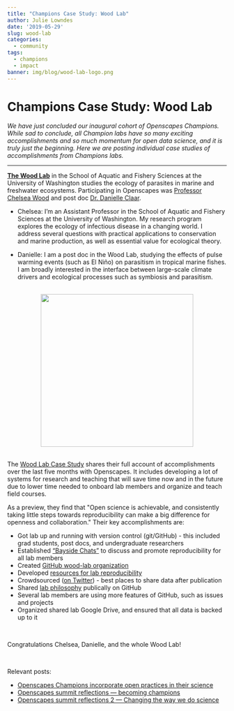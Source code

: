 ```yaml
---
title: "Champions Case Study: Wood Lab"
author: Julie Lowndes
date: '2019-05-29'
slug: wood-lab
categories:
  - community
tags:
  - champions
  - impact
banner: img/blog/wood-lab-logo.png  
---
```


# Champions Case Study: Wood Lab 

*We have just concluded our inaugural cohort of Openscapes Champions. While sad to conclude, all Champion labs have so many exciting accomplishments and so much momentum for open data science, and it is truly just the beginning. Here we are posting individual case studies of accomplishments from Champions labs.*

---

[**The Wood Lab**](https://chelsealwood.wordpress.com/) in the School of Aquatic and Fishery Sciences at the University of Washington studies the ecology of parasites in marine and freshwater ecosystems. Participating in Openscapes was [Professor Chelsea Wood](https://chelsealwood.wordpress.com/chelsea/) and post doc [Dr. Danielle Claar](https://danielleclaar.weebly.com/).

- Chelsea: I’m an Assistant Professor in the School of Aquatic and Fishery Sciences at the University of Washington. My research program explores the ecology of infectious disease in a changing world. I address several questions with practical applications to conservation and marine production, as well as essential value for ecological theory.

- Danielle: I am a post doc in the Wood Lab, studying the effects of pulse warming events (such as El Niño) on parasitism in tropical marine fishes. I am broadly interested in the interface between large-scale climate drivers and ecological processes such as symbiosis and parasitism.


<br> 

<center>
  <img src="/img/blog/wood-lab-logo.png" width="350px">
</center>

<br> 

The [Wood Lab Case Study](https://docs.google.com/document/d/1SW44etET6qOecOkWEVMlIhTL-5HJ5qpHxaqyHI85Tlg/edit#) shares their full account of accomplishments over the last five months with Openscapes. It includes developing a lot of systems for research and teaching that will save time now and in the future due to lower time needed to onboard lab members and organize and teach field courses. 

As a preview, they find that "Open science is achievable, and consistently taking little steps towards reproducibility can make a big difference for openness and collaboration." Their key accomplishments are: 

- Got lab up and running with version control (git/GitHub) - this included grad students, post docs, and undergraduate researchers
- Established [“Bayside Chats”](https://docs.google.com/document/d/e/2PACX-1vQEN-hqEIvnddWNdpYdATzZIUgAFFzKzPCLm5ijjSQeViD6E4ExAbHXYyhQSF58SyJQrWR40i6P_h2u/pub) to discuss and promote reproducibility for all lab members
- Created [GitHub wood-lab organization](https://github.com/wood-lab)
- Developed [resources for lab reproducibility](https://github.com/wood-lab/wood-lab-resources)
- Crowdsourced ([on Twitter](https://twitter.com/ClaarDanielle/status/1123291608445636608)) - best places to share data after publication
- Shared [lab philosophy](https://github.com/wood-lab/wood-lab-resources/blob/master/Wood%20Lab%20Philosophy.docx) publically on GitHub
- Several lab members are using more features of GitHub, such as issues and projects
- Organized shared lab Google Drive, and ensured that all data is backed up to it

<br>

Congratulations Chelsea, Danielle, and the whole Wood Lab! 

<br>

Relevant posts: 

- [Openscapes Champions incorporate open practices in their science](https://www.openscapes.org/blog/2019/03/27/champions-incorporate-open-science/)
- [Openscapes summit reflections — becoming champions](https://www.openscapes.org/blog/2019/04/08/summit-reflections1/)
- [Openscapes summit reflections 2 — Changing the way we do science](https://www.openscapes.org/blog/2019/04/25/summit-reflections2/)